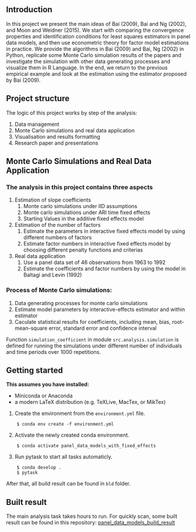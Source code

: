 ## Introduction

In this project we present the main ideas of Bai (2009), Bai and Ng (2002), and Moon and Weidner (2015). We start with comparing the convergence properties and identification conditions for least squares estimators in panel data models, and then use econometric theory for factor model estimations in practice. We provide the algorithms in Bai (2009) and Bai, Ng (2002) in Python, replicate some Monte Carlo simulation results of the papers and investigate the simulation with other data generating processes and visualize them in R Language. In the end, we return to the previous empirical example and look at the estimation using the estimator proposed by Bai (2009).


## Project structure

The logic of this project works by step of the analysis:

1. Data management
2. Monte Carlo simulations and real data application
3. Visualisation and results formatting
4. Research paper and presentations


## Monte Carlo Simulations and Real Data Application

### The analysis in this project contains three aspects

1. Estimation of slope coefficients
    1. Monte carlo simulations under IID assumptions
    2. Monte carlo simulations under ARI time fixed effects
    3. Starting Values in the additive fixed effects model
2. Estimation of the number of factors
    1. Estimate the parameters in interactive fixed effects model by using different numbers of factors
    2. Estimate factor numbers in interactive fixed effects model by choosing different penalty functions and criterias
3. Real data application
    1. Use a panel data set of 46 observations from 1963 to 1992
    2. Estimate the coefficients and factor numbers by using the model in Baltagi and Levin (1992)


### Process of Monte Carlo simulations:

1. Data generating processes for monte carlo simulations
2. Estimate model parameters by interactive-effects estimator and within estimator
3. Caculate statistical results for coefficients, including mean, bias, root-mean-square error, standard error and confidence interval

Function `simulation_coefficient` in module `src.analysis.simulation` is defined for running the simulations under different number of individuals and time periods over 1000 repetitions.



## Getting started

**This assumes you have installed:**
- Miniconda or Anaconda
- a modern LaTeX distribution (e.g. TeXLive, MacTex, or MikTex)


1. Create the environment from the `environment.yml` file.

``` shell
    $ conda env create -f environment.yml
```

2. Activate the newly created conda environment.

``` shell
    $ conda activate panel_data_models_with_fixed_effects
```

3. Run pytask to start all tasks automaticly.

``` shell
    $ conda develop .
    $ pytask
```
After that, all build result can be found in `bld` folder.


## Built result

The main analysis task takes hours to run. For quickly scan, some built result can be found in this repository:
[panel_data_models_build_result](https://github.com/YuxinWang2020/panel_data_models_build_result)
